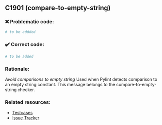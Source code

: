 ## C1901 (compare-to-empty-string)

### :x: Problematic code:

```python
# to be addded
```

### :heavy_check_mark: Correct code:

```python
# to be added
```

### Rationale:

 *Avoid comparisons to empty string*
  Used when Pylint detects comparison to an empty string constant. This message
  belongs to the compare-to-empty-string checker.



### Related resources:

- [Testcases](#)
- [Issue Tracker](https://github.com/PyCQA/pylint/issues?q=is%3Aissue+%22compare-to-empty-string%22+OR+%22C1901%22)

